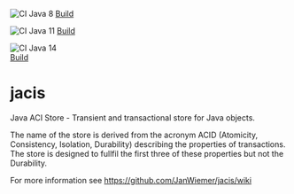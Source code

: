 ![CI Java 8](https://github.com/JanWiemer/jacis/workflows/CI-Build-Java-8/badge.svg)
[Build](https://github.com/JanWiemer/jacis/actions?query=workflow%3ACI-Build-Java-8)

![CI Java 11](https://github.com/JanWiemer/jacis/workflows/CI-Build-Java-11/badge.svg)
[Build](https://github.com/JanWiemer/jacis/actions?query=workflow%3ACI-Build-Java-11)  

![CI Java 14](https://github.com/JanWiemer/jacis/workflows/CI-Build-Java-14/badge.svg)  
[Build](https://github.com/JanWiemer/jacis/actions?query=workflow%3ACI-Build-Java-14)  

# jacis
Java ACI Store - Transient and transactional store for Java objects.

The name of the store is derived from the acronym ACID (Atomicity, Consistency, Isolation, Durability) describing the properties of transactions. The store is designed to fullfil the first three of these properties but not the Durability.

For more information see https://github.com/JanWiemer/jacis/wiki
